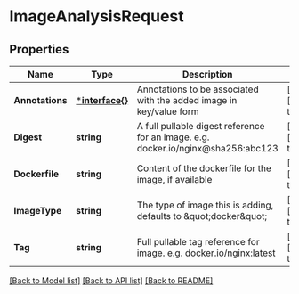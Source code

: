 # ImageAnalysisRequest

## Properties
Name | Type | Description | Notes
------------ | ------------- | ------------- | -------------
**Annotations** | [***interface{}**](interface{}.md) | Annotations to be associated with the added image in key/value form | [optional] [default to null]
**Digest** | **string** | A full pullable digest reference for an image. e.g. docker.io/nginx@sha256:abc123 | [optional] [default to null]
**Dockerfile** | **string** | Content of the dockerfile for the image, if available | [optional] [default to null]
**ImageType** | **string** | The type of image this is adding, defaults to \&quot;docker\&quot; | [optional] [default to null]
**Tag** | **string** | Full pullable tag reference for image. e.g. docker.io/nginx:latest | [optional] [default to null]

[[Back to Model list]](../README.md#documentation-for-models) [[Back to API list]](../README.md#documentation-for-api-endpoints) [[Back to README]](../README.md)


